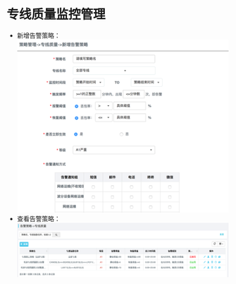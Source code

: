 ﻿# 专线质量监控管理
- 新增告警策略：
![界面](../../../../image/AIDC/Server-and-Network-Monitor-Service/Network-Monitoring-Port-CRC-Monitoring-15.png)
- 查看告警策略：
![界面](../../../../image/AIDC/Server-and-Network-Monitor-Service/Network-Monitoring-Port-CRC-Monitoring-16.png)